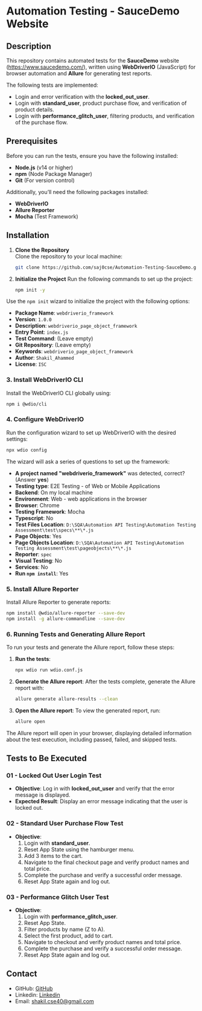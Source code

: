 # Automation Testing - SauceDemo Website

## Description
This repository contains automated tests for the **SauceDemo** website (https://www.saucedemo.com/), written using **WebDriverIO** (JavaScript) for browser automation and **Allure** for generating test reports.

The following tests are implemented:
- Login and error verification with the **locked_out_user**.
- Login with **standard_user**, product purchase flow, and verification of product details.
- Login with **performance_glitch_user**, filtering products, and verification of the purchase flow.

## Prerequisites
Before you can run the tests, ensure you have the following installed:
- **Node.js** (v14 or higher)
- **npm** (Node Package Manager)
- **Git** (For version control)

Additionally, you’ll need the following packages installed:
- **WebDriverIO**
- **Allure Reporter**
- **Mocha** (Test Framework)


## Installation
1. **Clone the Repository**  
   Clone the repository to your local machine:
   ```bash
   git clone https://github.com/saj0cse/Automation-Testing-SauceDemo.git
   ```

2. **Initialize the Project**
   Run the following commands to set up the project:
   ```bash
   npm init -y
   ```

Use the `npm init` wizard to initialize the project with the following options:
   - **Package Name**: `webdriverio_framework`
   - **Version**: `1.0.0`
   - **Description**: `webdriverio_page_object_framework`
   - **Entry Point**: `index.js`
   - **Test Command**: (Leave empty)
   - **Git Repository**: (Leave empty)
   - **Keywords**: `webdriverio_page_object_framework`
   - **Author**: `Shakil_Ahammed`
   - **License**: `ISC`



### 3. Install WebDriverIO CLI

Install the WebDriverIO CLI globally using:
```bash
npm i @wdio/cli
```

### 4. Configure WebDriverIO

Run the configuration wizard to set up WebDriverIO with the desired settings:
```bash
npx wdio config
```

The wizard will ask a series of questions to set up the framework:
- **A project named "webdriverio_framework"** was detected, correct? (Answer **yes**)
- **Testing type**: E2E Testing - of Web or Mobile Applications
- **Backend**: On my local machine
- **Environment**: Web - web applications in the browser
- **Browser**: Chrome
- **Testing Framework**: Mocha
- **Typescript**: No
- **Test Files Location**: `D:\SQA\Automation API Testing\Automation Testing Assessment\test\specs\**\*.js`
- **Page Objects**: Yes
- **Page Objects Location**: `D:\SQA\Automation API Testing\Automation Testing Assessment\test\pageobjects\**\*.js`
- **Reporter**: `spec`
- **Visual Testing**: No
- **Services**: No
- **Run `npm install`**: Yes

### 5. Install Allure Reporter

Install Allure Reporter to generate reports:
```bash
npm install @wdio/allure-reporter --save-dev
npm install -g allure-commandline --save-dev
```

### 6. Running Tests and Generating Allure Report

To run your tests and generate the Allure report, follow these steps:

1. **Run the tests**:
   ```bash
   npx wdio run wdio.conf.js
   ```

2. **Generate the Allure report**:
   After the tests complete, generate the Allure report with:
   ```bash
   allure generate allure-results --clean
   ```

3. **Open the Allure report**:
   To view the generated report, run:
   ```bash
   allure open
   ```
The Allure report will open in your browser, displaying detailed information about the test execution, including passed, failed, and skipped tests.


## Tests to Be Executed
### 01 - Locked Out User Login Test
- **Objective**: Log in with **locked_out_user** and verify that the error message is displayed.
- **Expected Result**: Display an error message indicating that the user is locked out.

### 02 - Standard User Purchase Flow Test
- **Objective**:
  1. Login with **standard_user**.
  2. Reset App State using the hamburger menu.
  3. Add 3 items to the cart.
  4. Navigate to the final checkout page and verify product names and total price.
  5. Complete the purchase and verify a successful order message.
  6. Reset App State again and log out.

### 03 - Performance Glitch User Test
- **Objective**:
  1. Login with **performance_glitch_user**.
  2. Reset App State.
  3. Filter products by name (Z to A).
  4. Select the first product, add to cart.
  5. Navigate to checkout and verify product names and total price.
  6. Complete the purchase and verify a successful order message.
  7. Reset App State again and log out.


## Contact

- GitHub: [GitHub](https://github.com/saj0cse)
- Linkedin: [Linkedin](https://www.linkedin.com/in/saj0cse)
- Email: shakil.cse40@gmail.com
